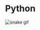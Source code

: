 # Python
![snake gif](https://github.com/imstilllearnai/imstilllearnai/blob/output/github-contribution-grid-snake.gif)
